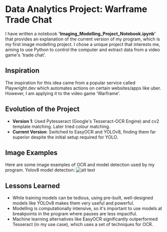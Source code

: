 # Data Analytics Project: Warframe Trade Chat

I have written a notebook **'Imaging_Modelling_Project_Notebook.ipynb'** that provides an explanation of the current version of my program, which is my first image modelling project. 
I chose a unique project that interests me, aiming to use Python to control the computer and extract data from a video game's 'trade chat'.

## Inspiration
The inspiration for this idea came from a popular service called Playwright.dev which automates actions on certain websites/apps like uber. However, I am applying it to the video game 'Warframe'.

## Evolution of the Project
- **Version 1**: Used Pytesseract (Google's Tesseract-OCR Engine) and cv2 template matching. Later tried colour matching.
- **Current Version**: Switched to EasyOCR and YOLOv8, finding them far superior despite the initial setup required for YOLO.

## Image Examples
Here are some image examples of OCR and model detection used by my program.
Yolov8 model detection: ![alt text](https://imgur.com/Yjuoldj)

## Lessons Learned
- While training models can be tedious, using pre-built, well-designed models like YOLOv8 makes them very useful and powerful.
- Modelling is computationally intensive, so it's important to use models at breakpoints in the program where pauses are less impactful.
- Machine learning alternatives like EasyOCR significantly outperformed Tesseract (in my use case), which uses a set of techniques for OCR.
